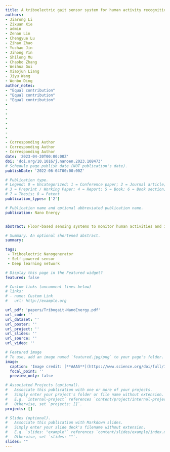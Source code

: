 ```yaml
---
title: A triboelectric gait sensor system for human activity recognition and user identification
authors: 
- Jiarong Li
- Zixuan Xie
- admin
- Zenan Lin
- Chengyue Lu
- Zihao Zhao
- Yuchao Jin
- Jihong Yin
- Shilong Mu
- Chaobo Zhang
- Weihua Gui
- Xiaojun Liang
- Jiyu Wang
- Wenbo Ding
author_notes:
- "Equal contribution"
- "Equal contribution"
- "Equal contribution"
-
-
-
-
-
-
-
-
- Corresponding Author
- Corresponding Author
- Corresponding Author
date: '2023-04-20T00:00:00Z'
doi: 'doi.org/10.1016/j.nanoen.2023.108473'
# Schedule page publish date (NOT publication's date).
publishDate: '2022-06-04T00:00:00Z'

# Publication type.
# Legend: 0 = Uncategorized; 1 = Conference paper; 2 = Journal article;
# 3 = Preprint / Working Paper; 4 = Report; 5 = Book; 6 = Book section;
# 7 = Thesis; 8 = Patent
publication_types: ['2']

# Publication name and optional abbreviated publication name.
publication: Nano Energy


abstract: Floor-based sensing systems to monitor human activities and identify users are essential for smart homes and intelligent buildings. A low-cost, easy-to-fabricate, and flexible gait sensor system based on triboelectric nano- generator (TENG) is presented in this paper, which can transform gait movements, even in the low-frequency form, into electrical impulses without an external power source. To realize this, a TENG-based gait sensor unit with an optimized structure design is proposed to enhance the sensing sensitivity. A sensing insole module is formed by arranging the sensor units according to the foot pressure distribution. The sensor distribution is then explored and improved by comparative studies of gait recognition performance, which increases the recognition efficiency and the possible application in edge computing scenarios. Furthermore, a deep learning network is developed based on long short-term memory (LSTM) and residual units to extract deep features from multi- channel time-series gait data to boost recognition performance. Experimental results demonstrate that the pro- posed gait sensor system can be utilized for human activity recognition and user identification with accuracies of 97.9 % and 99.4 %, respectively. Finally, a gait-sensing-based fitness exercise monitoring system is constructed that can estimate calorie expenditure and distinguish between standard and non-standard fitness activities with an accuracy of 97.2 %. This work can be extended to various application scenarios such as security surveillance, health monitoring, and intelligent control, which provides a new ubiquitous self-powered sensing solution for the Internet of Things (IoT).

# Summary. An optional shortened abstract.
summary: 

tags:
 - Triboelectric Nanogenerator
 - Self-powered sensor
 - Deep learning network

# Display this page in the Featured widget?
featured: false

# Custom links (uncomment lines below)
# links:
# - name: Custom Link
#   url: http://example.org

url_pdf: 'papers/Tribogait-NanoEnergy.pdf'
url_code: ''
url_dataset: ''
url_poster: ''
url_project: ''
url_slides: ''
url_source: ''
url_video: ''

# Featured image
# To use, add an image named `featured.jpg/png` to your page's folder.
image:
  caption: 'Image credit: [**AAAS**](https://www.science.org/doi/full/10.1126/sciadv.abl3742)'
  focal_point: ''
  preview_only: false

# Associated Projects (optional).
#   Associate this publication with one or more of your projects.
#   Simply enter your project's folder or file name without extension.
#   E.g. `internal-project` references `content/project/internal-project/index.md`.
#   Otherwise, set `projects: []`.
projects: []

# Slides (optional).
#   Associate this publication with Markdown slides.
#   Simply enter your slide deck's filename without extension.
#   E.g. `slides: "example"` references `content/slides/example/index.md`.
#   Otherwise, set `slides: ""`.
slides: ""
---
```

